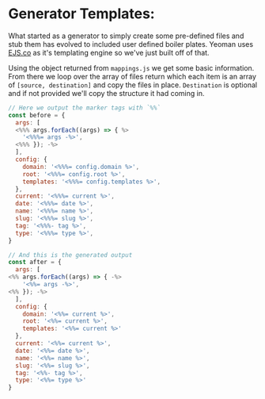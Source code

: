 # Generator Templates:
What started as a generator to simply create some pre-defined files and stub them has evolved to included user defined boiler plates. Yeoman uses [EJS.co](http://ejs.co/) as it's templating engine so we've just built off of that.

Using the object returned from `mappings.js` we get some basic information. From there we loop over the array of files return which each item is an array of `[source, destination]` and copy the files in place. `Destination` is optional and if not provided we'll copy the structure it had coming in.


```js
// Here we output the marker tags with `%%`
const before = {
  args: [
  <%%% args.forEach((args) => { %>
    '<%%%= args -%>',
  <%%% }); -%>
  ],
  config: {
    domain: '<%%%= config.domain %>',
    root: '<%%%= config.root %>',
    templates: '<%%%= config.templates %>',
  },
  current: '<%%%= current %>',
  date: '<%%%= date %>',
  name: '<%%%= name %>',
  slug: '<%%%= slug %>',
  tag: '<%%%- tag %>',
  type: '<%%%= type %>',
}

// And this is the generated output
const after = {
  args: [
<%% args.forEach((args) => { -%>
    '<%%= args -%>',
<%% }); -%>
  ],
  config: {
    domain: '<%%= current %>',
    root: '<%%= current %>',
    templates: '<%%= current %>'
  },
  current: '<%%= current %>',
  date: '<%%= date %>',
  name: '<%%= name %>',
  slug: '<%%= slug %>',
  tag: '<%%- tag %>',
  type: '<%%= type %>'
}
```
